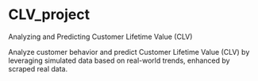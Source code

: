 # CLV_project
Analyzing and Predicting Customer Lifetime Value (CLV)

Analyze customer behavior and predict Customer Lifetime Value (CLV) by leveraging simulated data based on real-world trends, enhanced by scraped real data.
